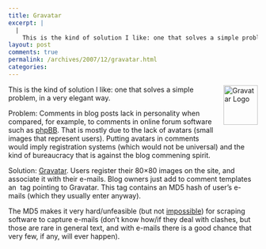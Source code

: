 ```yaml
---
title: Gravatar
excerpt: |
  |
    This is the kind of solution I like: one that solves a simple problem, in a very elegant way. Problem: Comments in blog posts lack in personality when compared, for example, to comments in online forum software such as phpBB....
layout: post
comments: true
permalink: /archives/2007/12/gravatar.html
categories:
---
```

<span class="mt-enclosure mt-enclosure-image"><img title="Gravatar Logo" src="//chester.me/archives/img/gravatar_logo.gif" width="69" height="80" class="mt-image-right" style="float: right; margin: 0 0 20px 20px;" /></span>This is the kind of solution I like: one that solves a simple problem, in a very elegant way.

Problem: Comments in blog posts lack in personality when compared, for example, to comments in online forum software such as [phpBB][1]. That is mostly due to the lack of avatars (small images that represent users). Putting avatars in comments would imply registration systems (which would not be universal) and the kind of bureaucracy that is against the blog commening spirit.

Solution: [Gravatar][2]. Users register their 80&#215;80 images on the site, and associate it with their e-mails. Blog owners just add to comment templates an <img> tag pointing to Gravatar. This tag contains an MD5 hash of user&#8217;s e-mails (which they usually enter anyway).

The MD5 makes it very hard/unfeasible (but not [impossible][3]) for scraping software to capture e-mails (don&#8217;t know how/if they deal with clashes, but those are rare in general text, and with e-mails there is a good chance that very few, if any, will ever happen).

 [1]: http://www.phpbb.com/
 [2]: http://site.gravatar.com/
 [3]: http://md5.rednoize.com/
